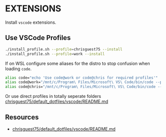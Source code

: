 # EXTENSIONS

Install `vscode` extensions.  

## Use VSCode Profiles

```sh
./install_profile.sh --profile=chrisguest75 --install
./install_profile.sh --profile=work --install
```

If on WSL configure some aliases for the distro to stop confusion when loading `code`.  

```sh
alias code="echo 'Use code@work or code@chris for required profiles'"
alias code@work="/mnt/c/Program\ Files/Microsoft\ VS\ Code/bin/code --profile work"
alias code@chris="/mnt/c/Program\ Files/Microsoft\ VS\ Code/bin/code --profile chrisguest75"
```

Or use direct profiles in totally seperate folders [chrisguest75/default_dotfiles/vscode/README.md](https://github.com/chrisguest75/default_dotfiles/blob/master/vscode/README.md)  

## Resources

* [chrisguest75/default_dotfiles/vscode/README.md](https://github.com/chrisguest75/default_dotfiles/blob/master/vscode/README.md)  
